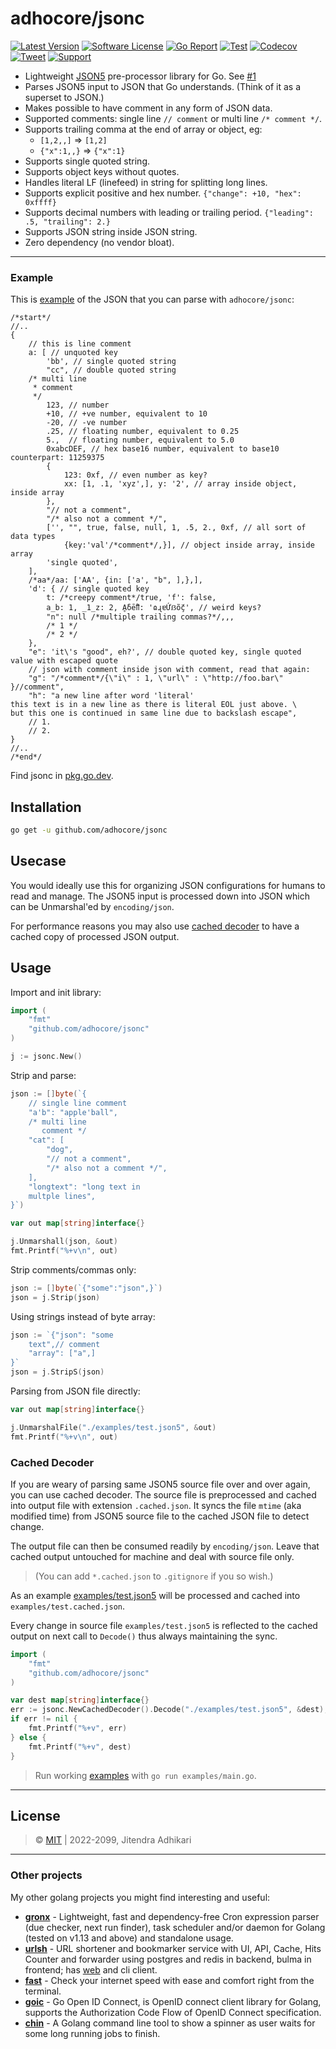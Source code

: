 # adhocore/jsonc

[![Latest Version](https://img.shields.io/github/release/adhocore/jsonc.svg?style=flat-square)](https://github.com/adhocore/jsonc/releases)
[![Software License](https://img.shields.io/badge/license-MIT-brightgreen.svg?style=flat-square)](LICENSE)
[![Go Report](https://goreportcard.com/badge/github.com/adhocore/jsonc)](https://goreportcard.com/report/github.com/adhocore/jsonc)
[![Test](https://github.com/adhocore/jsonc/actions/workflows/test-action.yml/badge.svg)](https://github.com/adhocore/jsonc/actions/workflows/test-action.yml)
[![Codecov](https://img.shields.io/codecov/c/github/adhocore/jsonc/main.svg?style=flat-square)](https://codecov.io/gh/adhocore/jsonc)
[![Tweet](https://img.shields.io/twitter/url/http/shields.io.svg?style=social)](https://twitter.com/intent/tweet?text=Lightweight+fast+and+deps+free+commented+json+parser+for+Golang&url=https://github.com/adhocore/jsonc&hashtags=go,golang,parser,json,json-comment)
[![Support](https://img.shields.io/static/v1?label=Support&message=%E2%9D%A4&logo=GitHub)](https://github.com/sponsors/adhocore)
<!-- [![Donate 15](https://img.shields.io/badge/donate-paypal-blue.svg?style=flat-square&label=donate+15)](https://www.paypal.me/ji10/15usd)
[![Donate 25](https://img.shields.io/badge/donate-paypal-blue.svg?style=flat-square&label=donate+25)](https://www.paypal.me/ji10/25usd)
[![Donate 50](https://img.shields.io/badge/donate-paypal-blue.svg?style=flat-square&label=donate+50)](https://www.paypal.me/ji10/50usd) -->


- Lightweight [JSON5](https://json5.org) pre-processor library for Go. See [#1](https://github.com/adhocore/jsonc/issues/1)
- Parses JSON5 input to JSON that Go understands. (Think of it as a superset to JSON.)
- Makes possible to have comment in any form of JSON data.
- Supported comments: single line `// comment` or multi line `/* comment */`.
- Supports trailing comma at the end of array or object, eg:
    - `[1,2,,]` => `[1,2]`
    - `{"x":1,,}` => `{"x":1}`
- Supports single quoted string.
- Supports object keys without quotes.
- Handles literal LF (linefeed) in string for splitting long lines.
- Supports explicit positive and hex number. `{"change": +10, "hex": 0xffff}`
- Supports decimal numbers with leading or trailing period. `{"leading": .5, "trailing": 2.}`
- Supports JSON string inside JSON string.
- Zero dependency (no vendor bloat).

---
### Example

This is [example](./examples/test.json5) of the JSON that you can parse with `adhocore/jsonc`:

```json5
/*start*/
//..
{
    // this is line comment
    a: [ // unquoted key
        'bb', // single quoted string
        "cc", // double quoted string
    /* multi line
     * comment
     */
        123, // number
        +10, // +ve number, equivalent to 10
        -20, // -ve number
        .25, // floating number, equivalent to 0.25
        5.,  // floating number, equivalent to 5.0
        0xabcDEF, // hex base16 number, equivalent to base10 counterpart: 11259375
        {
            123: 0xf, // even number as key?
            xx: [1, .1, 'xyz',], y: '2', // array inside object, inside array
        },
        "// not a comment",
        "/* also not a comment */",
        ['', "", true, false, null, 1, .5, 2., 0xf, // all sort of data types
            {key:'val'/*comment*/,}], // object inside array, inside array
        'single quoted',
    ],
    /*aa*/aa: ['AA', {in: ['a', "b", ],},],
    'd': { // single quoted key
        t: /*creepy comment*/true, 'f': false,
        a_b: 1, _1_z: 2, Ḁẟḕỻ: 'ɷɻɐỨẞṏḉ', // weird keys?
        "n": null /*multiple trailing commas?*/,,,
        /* 1 */
        /* 2 */
    },
    "e": 'it\'s "good", eh?', // double quoted key, single quoted value with escaped quote
    // json with comment inside json with comment, read that again:
    "g": "/*comment*/{\"i\" : 1, \"url\" : \"http://foo.bar\" }//comment",
    "h": "a new line after word 'literal'
this text is in a new line as there is literal EOL just above. \
but this one is continued in same line due to backslash escape",
    // 1.
    // 2.
}
//..
/*end*/
```

Find jsonc in [pkg.go.dev](https://pkg.go.dev/github.com/adhocore/jsonc).

## Installation

```sh
go get -u github.com/adhocore/jsonc
```

## Usecase

You would ideally use this for organizing JSON configurations for humans to read and manage.
The JSON5 input is processed down into JSON which can be Unmarshal'ed by `encoding/json`.

For performance reasons you may also use [cached decoder](#cached-decoder) to have a cached copy of processed JSON output.

## Usage

Import and init library:
```go
import (
	"fmt"
	"github.com/adhocore/jsonc"
)

j := jsonc.New()
```

Strip and parse:
```go
json := []byte(`{
	// single line comment
	"a'b": "apple'ball",
	/* multi line
	   comment */
	"cat": [
		"dog",
		"// not a comment",
		"/* also not a comment */",
	],
	"longtext": "long text in
	multple lines",
}`)

var out map[string]interface{}

j.Unmarshall(json, &out)
fmt.Printf("%+v\n", out)
```

Strip comments/commas only:
```go
json := []byte(`{"some":"json",}`)
json = j.Strip(json)
```

Using strings instead of byte array:
```go
json := `{"json": "some
	text",// comment
	"array": ["a",]
}`
json = j.StripS(json)
```

Parsing from JSON file directly:
```go
var out map[string]interface{}

j.UnmarshalFile("./examples/test.json5", &out)
fmt.Printf("%+v\n", out)
```

### Cached Decoder

If you are weary of parsing same JSON5 source file over and over again, you can use cached decoder.
The source file is preprocessed and cached into output file with extension `.cached.json`.
It syncs the file `mtime` (aka modified time) from JSON5 source file to the cached JSON file to detect change.

The output file can then be consumed readily by `encoding/json`.
Leave that cached output untouched for machine and deal with source file only.
> (You can add `*.cached.json` to `.gitignore` if you so wish.)

As an example [examples/test.json5](./examples/test.json5) will be processed and cached into `examples/test.cached.json`.

Every change in source file `examples/test.json5` is reflected to the cached output on next call to `Decode()`
thus always maintaining the sync.

```go
import (
    "fmt"
    "github.com/adhocore/jsonc"
)

var dest map[string]interface{}
err := jsonc.NewCachedDecoder().Decode("./examples/test.json5", &dest);
if err != nil {
    fmt.Printf("%+v", err)
} else {
    fmt.Printf("%+v", dest)
}
```

> Run working [examples](./examples/main.go) with `go run examples/main.go`.

---
## License

> &copy; [MIT](./LICENSE) | 2022-2099, Jitendra Adhikari

---
### Other projects
My other golang projects you might find interesting and useful:

- [**gronx**](https://github.com/adhocore/gronx) - Lightweight, fast and dependency-free Cron expression parser (due checker, next run finder), task scheduler and/or daemon for Golang (tested on v1.13 and above) and standalone usage.
- [**urlsh**](https://github.com/adhocore/urlsh) - URL shortener and bookmarker service with UI, API, Cache, Hits Counter and forwarder using postgres and redis in backend, bulma in frontend; has [web](https://urlssh.xyz) and cli client.
- [**fast**](https://github.com/adhocore/fast) - Check your internet speed with ease and comfort right from the terminal.
- [**goic**](https://github.com/adhocore/goic) - Go Open ID Connect, is OpenID connect client library for Golang, supports the Authorization Code Flow of OpenID Connect specification.
- [**chin**](https://github.com/adhocore/chin) - A Golang command line tool to show a spinner as user waits for some long running jobs to finish.
